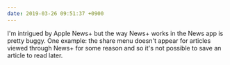 ```yaml
---
date: 2019-03-26 09:51:37 +0900
---
```

I'm intrigued by Apple News+ but the way News+ works in the News app is pretty buggy. One example: the share menu doesn't appear for articles viewed through News+ for some reason and so it's not possible to save an article to read later.
